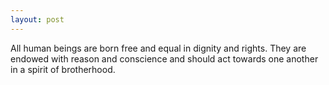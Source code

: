 ```yaml
---
layout: post
---
```


All human beings are born free and equal in dignity and rights. They are endowed
with reason and conscience and should act towards one another in a spirit of
brotherhood.
